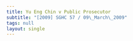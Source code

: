 ```yaml
---
title: Yu Eng Chin v Public Prosecutor
subtitle: "[2009] SGHC 57 / 09\_March\_2009"
tags: null
layout: single
---
```


